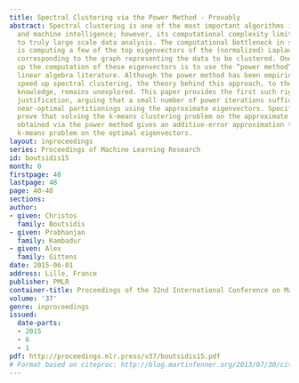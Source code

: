 ```yaml
---
title: Spectral Clustering via the Power Method - Provably
abstract: Spectral clustering is one of the most important algorithms in data mining
  and machine intelligence; however, its computational complexity limits its application
  to truly large scale data analysis. The computational bottleneck in spectral clustering
  is computing a few of the top eigenvectors of the (normalized) Laplacian matrix
  corresponding to the graph representing the data to be clustered. One way to speed
  up the computation of these eigenvectors is to use the “power method” from the numerical
  linear algebra literature. Although the power method has been empirically used to
  speed up spectral clustering, the theory behind this approach, to the best of our
  knowledge, remains unexplored. This paper provides the first such rigorous theoretical
  justification, arguing that a small number of power iterations suffices to obtain
  near-optimal partitionings using the approximate eigenvectors. Specifically, we
  prove that solving the k-means clustering problem on the approximate eigenvectors
  obtained via the power method gives an additive-error approximation to solving the
  k-means problem on the optimal eigenvectors.
layout: inproceedings
series: Proceedings of Machine Learning Research
id: boutsidis15
month: 0
firstpage: 40
lastpage: 48
page: 40-48
sections: 
author:
- given: Christos
  family: Boutsidis
- given: Prabhanjan
  family: Kambadur
- given: Alex
  family: Gittens
date: 2015-06-01
address: Lille, France
publisher: PMLR
container-title: Proceedings of the 32nd International Conference on Machine Learning
volume: '37'
genre: inproceedings
issued:
  date-parts:
  - 2015
  - 6
  - 1
pdf: http://proceedings.mlr.press/v37/boutsidis15.pdf
# Format based on citeproc: http://blog.martinfenner.org/2013/07/30/citeproc-yaml-for-bibliographies/
---
```

